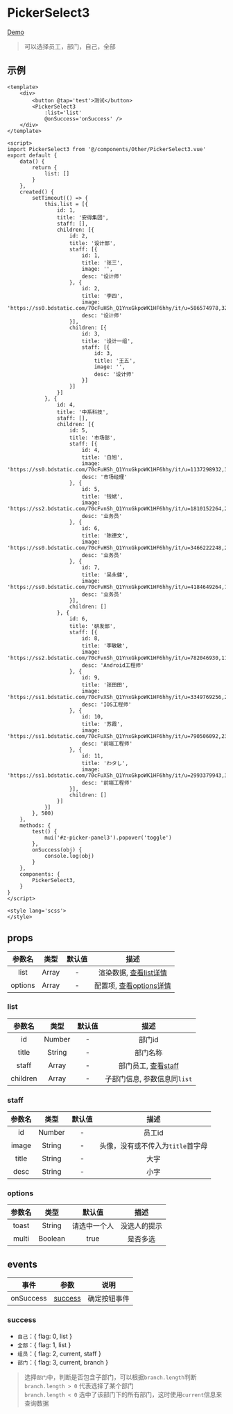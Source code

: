# PickerSelect3
[Demo](http://infozx.gitee.io/infozx_temp/dist/module/pickerSelect3.html)
> 可以选择员工，部门，自己，全部

## 示例
```vue{11}
<template>
	<div>
		<button @tap='test'>测试</button>
		<PickerSelect3
			:list='list'
			@onSuccess='onSuccess' />
	</div>
</template>

<script>
import PickerSelect3 from '@/components/Other/PickerSelect3.vue'
export default {
	data() {
		return {
			list: []
		}
	},
	created() {
		setTimeout(() => {
			this.list = [{
				id: 1,
				title: '安得集团',
				staff: [],
				children: [{
					id: 2,
					title: '设计部',
					staff: [{
						id: 1,
						title: '张三',
						image: '',
						desc: '设计师'
					}, {
						id: 2,
						title: '李四',
						image: 'https://ss0.bdstatic.com/70cFuHSh_Q1YnxGkpoWK1HF6hhy/it/u=586574978,3261086036&fm=27&gp=0.jpg',
						desc: '设计师'
					}],
					children: [{
						id: 3,
						title: '设计一组',
						staff: [{
							id: 3,
							title: '王五',
							image: '',
							desc: '设计师'
						}]
					}]
				}]
			}, {
				id: 4,
				title: '中系科技',
				staff: [],
				children: [{
					id: 5,
					title: '市场部',
					staff: [{
						id: 4,
						title: '白旭',
						image: 'https://ss0.bdstatic.com/70cFuHSh_Q1YnxGkpoWK1HF6hhy/it/u=1137298932,366992998&fm=27&gp=0.jpg',
						desc: '市场经理'
					}, {
						id: 5,
						title: '钱斌',
						image: 'https://ss2.bdstatic.com/70cFvnSh_Q1YnxGkpoWK1HF6hhy/it/u=1810152264,2923293270&fm=27&gp=0.jpg',
						desc: '业务员'
					}, {
						id: 6,
						title: '陈德文',
						image: 'https://ss0.bdstatic.com/70cFvHSh_Q1YnxGkpoWK1HF6hhy/it/u=3466222248,28477086&fm=27&gp=0.jpg',
						desc: '业务员'
					}, {
						id: 7,
						title: '吴永健',
						image: 'https://ss0.bdstatic.com/70cFvHSh_Q1YnxGkpoWK1HF6hhy/it/u=4184649264,700756858&fm=27&gp=0.jpg',
						desc: '业务员'
					}],
					children: []
				}, {
					id: 6,
					title: '研发部',
					staff: [{
						id: 8,
						title: '李敏敏',
						image: 'https://ss2.bdstatic.com/70cFvnSh_Q1YnxGkpoWK1HF6hhy/it/u=782046930,1105099424&fm=27&gp=0.jpg',
						desc: 'Android工程师'
					}, {
						id: 9,
						title: '张田田',
						image: 'https://ss1.bdstatic.com/70cFvXSh_Q1YnxGkpoWK1HF6hhy/it/u=3349769256,2152079369&fm=27&gp=0.jpg',
						desc: 'IOS工程师'
					}, {
						id: 10,
						title: '苏霞',
						image: 'https://ss1.bdstatic.com/70cFuXSh_Q1YnxGkpoWK1HF6hhy/it/u=790506092,2369397687&fm=27&gp=0.jpg',
						desc: '前端工程师'
					}, {
						id: 11,
						title: 'わタし',
						image: 'https://ss1.bdstatic.com/70cFuXSh_Q1YnxGkpoWK1HF6hhy/it/u=2993379943,3296388548&fm=27&gp=0.jpg',
						desc: '前端工程师'
					}],
					children: []
				}]
			}]
		}, 500)
	},
	methods: {
		test() {
			mui('#z-picker-panel3').popover('toggle')
		},
		onSuccess(obj) {
			console.log(obj)
		}
	},
	components: {
		PickerSelect3,
	}
}
</script>

<style lang='scss'>
</style>
```

## props
|参数名|类型|默认值|描述|
|:---:|:---:|:---:|:---:|
|list|Array|-|渲染数据, [查看list详情](#list)|
|options|Array|-|配置项, [查看options详情](#options)|

### list
|参数名|类型|默认值|描述|
|:---:|:---:|:---:|:---:|
|id|Number|-|部门id|
|title|String|-|部门名称|
|staff|Array|-|部门员工, [查看staff](#staff)|
|children|Array|-|子部门信息, 参数信息同`list`|

### staff
|参数名|类型|默认值|描述|
|:---:|:---:|:---:|:---:|
|id|Number|-|员工id|
|image|String|-|头像，没有或不传入为`title`首字母|
|title|String|-|大字|
|desc|String|-|小字|

### options
|参数名|类型|默认值|描述|
|:---:|:---:|:---:|:---:|
|toast|String|请选中一个人|没选人的提示|
|multi|Boolean|true|是否多选|

## events
|事件|参数|说明|
|:---:|:---:|:---:|
|onSuccess|[success](#success)|确定按钮事件|

### success
- `自己`：{ flag: 0, list }
- `全部`：{ flag: 1, list } 
- `组员`：{ flag: 2, current, staff }
- `部门`：{ flag: 3, current, branch }

> 选择`部门`中，判断是否包含子部门，可以根据`branch.length`判断 <br />
> `branch.length > 0` 代表选择了某个部门 <br />
> `branch.length < 0` 选中了该部门下的所有部门，这时使用`current`信息来查询数据